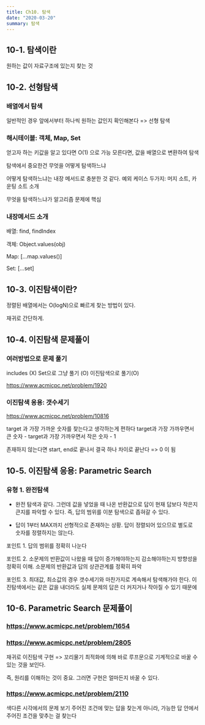 ```yaml
---
title: Ch10. 탐색
date: "2020-03-20"
summary: 탐색
---
```


## 10-1. 탐색이란

원하는 값이 자료구조에 있는지 찾는 것

## 10-2. 선형탐색

### 배열에서 탐색

일반적인 경우 앞에서부터 하나씩 원하는 값인지 확인해본다 => 선형 탐색

### 해시테이블: 객체, Map, Set

얻고자 하는 키값을 알고 있다면 O(1) 으로 가능
모른다면, 값을 배열으로 변환하여 탐색

탐색에서 중요한건 무엇을 어떻게 탐색하느냐

어떻게 탐색하느냐는 내장 메서드로 충분한 것 같다. 예외 케이스 두가지: 머지 소트, 카운팅 소트 소개

무엇을 탐색하느냐가 알고리즘 문제에 핵심

### 내장메서드 소개

배열: find, findIndex

객체: Object.values(obj)

Map: [...map.values()]

Set: [...set]

## 10-3. 이진탐색이란?

정렬된 배열에서는 O(logN)으로 빠르게 찾는 방법이 있다.

재귀로 간단하게.

## 10-4. 이진탐색 문제풀이

### 여러방법으로 문제 풀기

includes (X)
Set으로 그냥 풀기 (O)
이진탐색으로 풀기(O)

https://www.acmicpc.net/problem/1920

### 이진탐색 응용: 갯수세기

https://www.acmicpc.net/problem/10816

target 과 가장 가까운 숫자를 찾는다고 생각하는게 편하다
target과 가장 가까우면서 큰 숫자 - target과 가장 가까우면서 작은 숫자 - 1

존재하지 않는다면 start, end로 끝나서 결국 하나 차이로 끝난다 => 0 이 됨

## 10-5. 이진탐색 응용: Parametric Search

### 유형 1. 완전탐색

- 완전 탐색과 같다. 그런데 값을 넣었을 때 나온 반환값으로 답이 현재 답보다 작은지 큰지를 파악할 수 있다. 즉, 답의 범위를 이분 탐색으로 좁혀갈 수 있다.

- 답이 1부터 MAX까지 선형적으로 존재하는 상황. 답이 정렬되어 있으므로 별도로 숫자를 정렬하지는 않는다.

포인트 1. 답의 범위를 정확히 나눈다

포인트 2. 소문제의 반환값이 나왔을 때 답이 증가해야하는지 감소해야하는지 방향성을 정확히 이해. 소문제의 반환값과 답의 상관관계를 정확히 파악

포인트 3. 최대값, 최소값의 경우 갯수세기와 마찬가지로 계속해서 탐색해가야 한다. 이진탐색에서는 같은 값을 내더라도 실제 문제의 답은 더 커지거나 작아질 수 있기 때문에

## 10-6. Parametric Search 문제풀이

### https://www.acmicpc.net/problem/1654

### https://www.acmicpc.net/problem/2805

재귀로 이진탐색 구현 => 꼬리물기 최적화에 의해 바로 루프문으로 기계적으로 바꿀 수 있는 것을 보인다.

즉, 원리를 이해하는 것이 중요. 그러면 구현은 얼마든지 바꿀 수 있다.

### https://www.acmicpc.net/problem/2110

색다른 시각에서의 문제 보기
주어진 조건에 맞는 답을 찾는게 아니라, 가능한 답 안에서 주어진 조건을 맞추는 걸 찾는다
